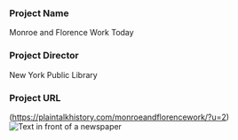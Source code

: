 ### Project Name
  Monroe and Florence Work Today
### Project Director
  New York Public Library
### Project URL
 (https://plaintalkhistory.com/monroeandflorencework/?u=2)
![Text in front of a newspaper](https://Rebecca-S1.github.io/Rebecca-S/images/Newspaper.jpg)
